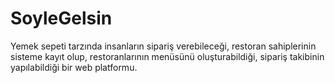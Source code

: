 # SoyleGelsin
Yemek sepeti tarzında insanların sipariş verebileceği, restoran sahiplerinin sisteme kayıt olup, restoranlarının menüsünü oluşturabildiği, sipariş takibinin yapılabildiği bir web platformu.
